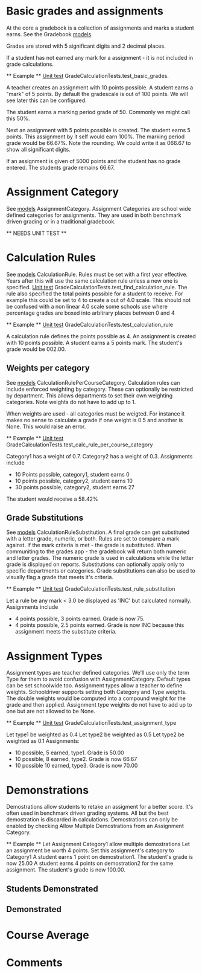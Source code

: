 # Basic grades and assignments

At the core a gradebook is a collection of assignments and marks a student earns.
See the Gradebook [models]. 

Grades are stored with 5 significant digits and 2 decimal places. 

If a student has not earned any mark for a assignment - it is not included in grade calculations.

** Example ** [Unit test] GradeCalculationTests.test_basic_grades.

A teacher creates an assignment with 10 points possible. A student earns a "mark" of 5 points. 
By default the gradescale is out of 100 points. We will see later this can be configured.

The student earns a marking period grade of 50. Commonly we might call this 50%. 

Next an assignment with 5 points possible is created. The student earns 5 points. This assignment by it self would earn 100%. The marking period grade would be 66.67%. Note the rounding. We could write it as 066.67 to show all significant digits.

If an assignment is given of 5000 points and the student has no grade entered. The students grade remains 66.67. 

# Assignment Category

See [models] AssignmentCategory.
Assignment Categories are school wide defined categories for assignments. They are used in both benchmark driven grading or in a traditional gradebook.

** NEEDS UNIT TEST **

# Calculation Rules

See [models] CalculationRule.
Rules must be set with a first year effective. Years after this will use the same calculation rule unless a new one is specified. [Unit test] GradeCalculationTests.test_find_calculation_rule. 
The rule also specified the total points possible for a student to receive. For example this could be set to 4 to create a out of 4.0 scale. This should not be confused with a non linear 4.0 scale some schools use where percentage grades are boxed into arbitrary places between 0 and 4

** Example ** [Unit test] GradeCalculationTests.test_calculation_rule

A calculation rule defines the points possible as 4. An assignment is created with 10 points possible. A student earns a 5 points mark. The student's grade would be 002.00.

## Weights per category

See [models] CalculationRulePerCourseCategory.
Calculation rules can include enforced weighting by category. These can optionally be restricted by department. This allows departments to set their own weighting categories. Note weights do not have to add up to 1.

When weights are used - all categories must be weigted. For instance it makes no sense to calculate a grade if one weight is 0.5 and another is None. This would raise an error.

** Example ** [Unit test] GradeCalculationTests.test_calc_rule_per_course_category

Category1 has a weight of 0.7. Category2 has a weight of 0.3.
Assignments include
- 10 Points possible, category1, student earns 0
- 10 points possible, category2, student earns 10
- 30 points possible, category2, student earns 27

The student would receive a 58.42%

## Grade Substitutions

See [models] CalculationRuleSubstitution.
A final grade can get substituted with a letter grade, numeric, or both. 
Rules are set to compare a mark against. If the mark criteria is met - the grade is substituted. When communiting to the grades app - the gradebook will return both numeric and letter grades. The numeric grade is used in calculations while the letter grade is displayed on reports.
Substitutions can optionally apply only to specific departments or categories.
Grade substitutions can also be used to visually flag a grade that meets it's criteria.

** Example ** [Unit test] GradeCalculationTests.test_rule_substitution

Let a rule be any mark < 3.0 be displayed as 'INC' but calculated normally.
Assignments include
- 4 points possible, 3 points earned. Grade is now 75.
- 4 points possible, 2.5 points earned. Grade is now INC because this assignment meets the substitute criteria.

# Assignment Types

Assignment types are teacher defined categories. We'll use only the term Type for them to avoid confusion with AssignmentCategory. Default types can be set schoolwide too. Assignment types allow a teacher to define weights. Schooldriver supports setting both Category and Type weights. The double weights would be computed into a compound weight for the grade and then applied.
Assignment type weights do not have to add up to one but are not allowed to be None.

** Example ** [Unit test] GradeCalculationTests.test_assignment_type

Let type1 be weighted as 0.4
Let type2 be weighted as 0.5
Let type2 be weighted as 0.1
Assignments:
- 10 possible, 5 earned, type1. Grade is 50.00
- 10 possible, 8 earned, type2. Grade is now 66.67
- 10 possible 10 earned, type3. Grade is now 70.00

# Demonstrations

Demostrations allow students to retake an assigment for a better score. 
It's often used in benchmark driven grading systems.
All but the best demostration is discarded in calculations. 
Demostrations can only be enabled by checking Allow Multiple Demostrations from an Assignment Category.

** Example **
Let Assignment Category1 allow multiple demostrations
Let an assignment be worth 4 points. Set this assignment's category to Category1
A student earns 1 point on demostration1. The student's grade is now 25.00
A student earns 4 points on demostration2 for the same assignment. The student's grade is now 100.00.

## Students Demonstrated

## Demonstrated

# Course Average

# Comments

[models]: https://github.com/burke-software/django-sis/blob/benchmark_experiment/ecwsp/gradebook/models.py
[Unit test]: https://github.com/burke-software/django-sis/blob/benchmark_experiment/ecwsp/gradebook/tests.py
